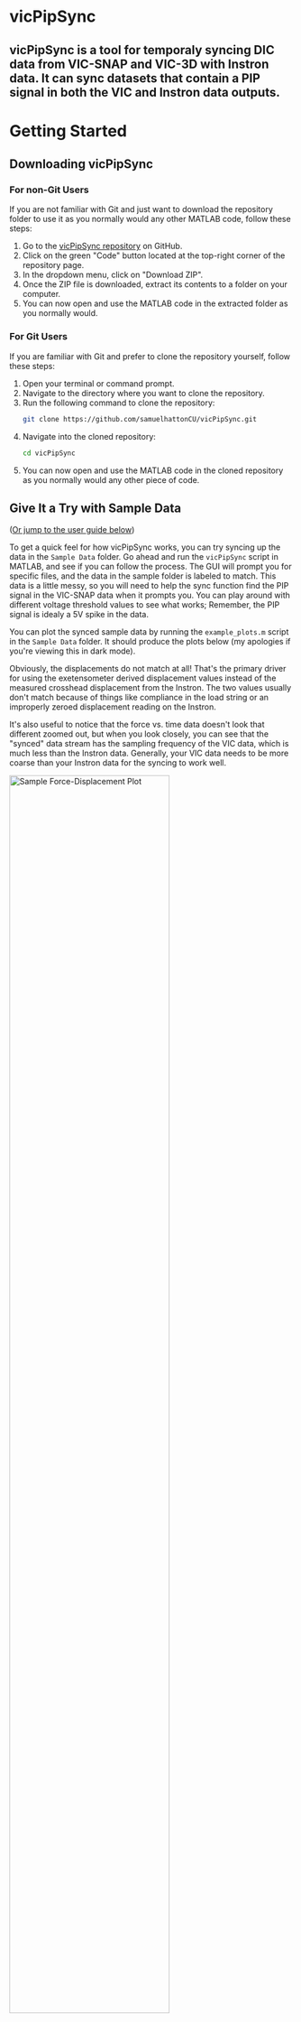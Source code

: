 # vicPipSync

vicPipSync is a tool for temporaly syncing DIC data from VIC-SNAP and VIC-3D with Instron data. It can sync datasets that contain a PIP signal in both the VIC and Instron data outputs.
---
# Getting Started

## Downloading vicPipSync

### For non-Git Users

If you are not familiar with Git and just want to download the repository folder to use it as you normally would any other MATLAB code, follow these steps:

1. Go to the [vicPipSync repository](https://github.com/samuelhattonCU/vicPipSync) on GitHub.
2. Click on the green "Code" button located at the top-right corner of the repository page.
3. In the dropdown menu, click on "Download ZIP".
4. Once the ZIP file is downloaded, extract its contents to a folder on your computer.
5. You can now open and use the MATLAB code in the extracted folder as you normally would.

### For Git Users

If you are familiar with Git and prefer to clone the repository yourself, follow these steps:

1. Open your terminal or command prompt.
2. Navigate to the directory where you want to clone the repository.
3. Run the following command to clone the repository:
   ```bash
   git clone https://github.com/samuelhattonCU/vicPipSync.git
   ```
4. Navigate into the cloned repository:
   ```bash
   cd vicPipSync
   ```
5. You can now open and use the MATLAB code in the cloned repository as you normally would any other piece of code.

## Give It a Try with Sample Data
([Or jump to the user guide below](#detailed-user-guide))

To get a quick feel for how vicPipSync works, you can try syncing up the data in the `Sample Data` folder. Go ahead and run the `vicPipSync` script in MATLAB, and see if you can follow the process. The GUI will prompt you for specific files, and the data in the sample folder is labeled to match. This data is a little messy, so you will need to help the sync function find the PIP signal in the VIC-SNAP data when it prompts you. You can play around with different voltage threshold values to see what works; Remember, the PIP signal is idealy a 5V spike in the data.

You can plot the synced sample data by running the `example_plots.m` script in the `Sample Data` folder. It should produce the plots below (my apologies if you're viewing this in dark mode).

Obviously, the displacements do not match at all! That's the primary driver for using the exetensometer derived displacement values instead of the measured crosshead displacement from the Instron. The two values usually don't match because of things like compliance in the load string or an improperly zeroed displacement reading on the Instron.

It's also useful to notice that the force vs. time data doesn't look that different zoomed out, but when you look closely, you can see that the "synced" data stream has the sampling frequency of the VIC data, which is much less than the Instron data. Generally, your VIC data needs to be more coarse than your Instron data for the syncing to work well.

<img src="Sample Data/sample_plot_fd.png" alt="Sample Force-Displacement Plot" width="75%">

<img src="Sample Data/sample_plot_ft.png" alt="Sample Force-Time Plot" width = "75%">

---

# Detailed User Guide

## How to Get a PIP Signal in Your Data
These instructions are fairly specific to the test setup in the Lopez Jimenez lab, where we have our DIC setup on a moble work bench and our Instron 5969 setup on a table in the middle of the lab. The ([first procedure](#general-procedure)) here is a general guide that should be applicable to any setup. The ([second procedure](#flj-lab-procedure)) is specific to our lab. The `vicPipSync` tool and guide all assume that the PIP or marker signal from the UTM can be measured as a voltage signal by the DIC-connected DAQ.

### General Procedure:
1. Setup your UTM test method to include a PIP or marker log, and add the counter to the working dashboard.
2. Connect your UTM's marker system (usually a push-button on the end of a cable) in series with the UTM's marker circuit and the DIC system's DAQ.
3. Open the `Analog Data` window in VIC-Snap
4. Press the marker button and ensure that both the UTM counter increments and the signal is registered in the analog data plot in VIC-Snap.
5. Ensure that the PIP or marker data is setup to be exported with the rest of the UTM data.
6. Ensure that the correct analog data signal is included in the VIC-Snap project output `.csv` file.
   - A way to check this is to start capturing images, trigger the signal, stop capturing images, hit `ctrl+s`, and then open the `project-name.csv` file in the `project-name/` directory. The file should contain a data column corresponding to the signal; try plotting it to ensure the signal is captured.
7. During any test where the Instron and VIC-Snap are both taking data, press the PIP button to add a temporal marker in both data sets. This is the marker that is used by the tool in post-processing to sync up the two data sets.

### FLJ Lab Procedure:
1. In the Instron Method editing screen:
   - Under the `Method/Console/Live Displays` tab, ensure `PIP count` is listed as a selected live display. 
   - Under the `Method/Workspace/Raw Data/Columns` tab, ensure `PIP count` is listed as a selected measurement. 
   - Save the method file and open it as a test; a PIP counter should now appear in the live display.
2. Ensure the BNC end of the PIP cable is plugged into the `AI 0` port of the DIC-connected DAQ (See reference images below).
3. Open the `Analog Data` window in VIC-Snap.
4. Lightly insert the audio jack end of the PIP cable into the Instron PIP port, just until you feel some resistance (you can pretty much just drop it in). 
   - If you push through the resistance to a point that feels stable, you've gone to far; back the plug out a little bit. 
   - The PIP port is on the left side of the Instron, near where the force transducers plug in (See reference images below).
5. Test the connection by pressing the button on the PIP cable. Each time the button is pressed, there should be a voltage jump in the VIC-Snap anaolg data window and the Instron PIP count should increment by one.
6. During any test where the Instron and VIC-Snap are both taking data, press the PIP button to add a temporal marker in both data sets. This is the marker that is used by the tool in post-processing to sync up the two data sets.

#### Reference Images:
##### PIP Cable: Instron end with audio jack and PIP button

<img src="Reference%20Images/pip-cable.jpg" alt="Image of the PIP cable" width="50%">

##### PIP Cable: BNC plugged into DAQ port AI 0

<img src="Reference%20Images/pip-daq.jpg" alt="Image of a DAQ" width="50%">

##### Instron PIP port location
<img src="Reference%20Images/pip-plug.jpg" alt="Image of an audio jack plugged into an Instron PIP port" width="50%">

## How to Export Your Data for Syncing

There are three separate data files needed to sync Instron data with VIC-3D data (See Sample Data files for reference):

- The Raw Data export `.csv` from the Instron, containing time, force, displacement, and PIP count data columns. 
- The `project_name.csv` file generated by VIC-Snap, containing image id, capture time, and PIP signal data columns.  
- The `extensometer_output.csv` file generated by VIC-3D when a user exports an extensometer data set. 

### Exporting Instron Data
- From the testing live display, press the data export button and save the raw data to an appropriately named `.csv` file. 
- Move this file to the computer you plan to run vicPipSync code on.

### Exporting VIC-Snap Data
It is a reasonable practice to press `ctrl+s` in VIC-Snap after ending data capture to ensure the software writes to the project spreadsheet. The file you need is usually the only `.csv` file in the VIC project folder associated with the test you're working on, and is named the same as all the other project files. The file will exist whether or not any data has been processed in VIC-3D, for example. 
- Open the file to ensure the PIP signal column is there. 
- Copy the file over to the computer you plan to run vicPipSync code on.

### Exporting VIC-3D Extensometer Data
- From the Inspection Panel in the upper left of VIC-3D, select the appropriate extraction plot and press the export button.
- Select which data to export, provide a file name, and press the export button [NOTE: this step needs more clarification, please talk to someone if you're using this and need help].
- Open the saved `.csv` file and ensure that it contains at least an index and a displacement column.

It is important to note that the `index` value associated with VIC-3D inspection extractions is NOT the same as the image index (The number in the `Count` data column) assigned to the actual data image frames. The following requirements aleviate problems related to this:

1. Extensometer outputs must be extracted from sequential data sets only.
   - This means that data sets where only every nth image is processed will not be easy to sync without lots of extra work.
   - Always process all the data frames before generating an extensometer extraction for export.
2. The first row of the extensometer output must correspond to the first row of the VIC-Snap output.
   - Calibration images listed in the VIC-Snap file are automatically ignored.
   - The first non-calibration image in the VIC-Snap file must correspond to the first row in the extensometer output.
   - This can be a problem if the first handful of speckle images weren't included in the analysis and extensometer extraction. If this is the case, the rows corresponding to the unused speckle images need to be removed from the VIC-Snap file before the data can be synced.

In general, `vicPipSync` assumes that `ith` row of the extensometer ouptut table contains data corresponding to the `ith` row of the VIC-Snap output table. In all cases, the sync process enforces that the VIC-Snap and extensometer data sets are the same length, truncating the longer of the two to match the length of the other. This leads to the two guidlines stated above.

The extensometer output index numbers are always numbered sequentially `1-n`, where `n` is the number of processed image frames included in the extraction. This can cause problems if, for example, only one of every five images were processed. This would result in extensometer indexes `1, 2, 3, 4, 5, ..., n` potentially corresponding to image numbers `0, 4, 9, 14, 19, ..., k` (where `k` is the number of the last frame with a number one off from a multiple of five). Another example could be a data set in which the first six images were discarded, and so frame `6` is the reference image for the analysis. If there are 100 total frames and all of them were included in the analysis and extraction, the processed image indexes would be `6, 7, 8, ..., 99, 100`, but the extraction indexes would be `1, 2, 3, ..., 94, 95`. The VIC-Snap file will include rows for images zero through five by default; if these aren't removed prior to syncing the algorithm will end up matching image index `6` with extensometer index `7`, when it should be matched with extensometer index `1`.

Getting this lined up correctly is important, as an index mismatch of only a few can result in a temporal sync error of a second or more; you could do better just clicking the buttons at the same time.

## How to Sync Your Data

### Using a Graphical User Interface (GUI)
1. Ensure you have the VIC-SNAP, VIC-3D, and Instron data files you want to sync.
2. Run the `vicPipSync` script in MATLAB.
   - You can run the script using the Run button, or by typing `vicPipSync` in the MATLAB command window.
   - You can run the script from another piece of MATLAB code using the `run` function.
3. Follow the prompts to select your data files.
   - Select the VIC-SNAP, VIC-3D, and Instron data files using the interactive dialog.
   - You can also load previous selections if available.
   - The script will usually just fail if you select the wrong files, so you can try again if needed.
4. The script will load and synchronize the data.
   - You may need to help the script locate the PIP signal in the VIC-SNAP data if it cannot find it automatically. The script will prompt you to do this if necessary.
5. Choose the file formats you want to save the synchronized data in.
   - You can select from .mat, .csv, and .txt formats.
6. The script will save the synchronized data in the selected formats.
7. You can now use the synchronized data for further analysis.

### Syncing Data Without the GUI
If you want to skip the interactive dialogs, you can use the `load_data` function directly with the file paths as input arguments. Take a look at the header comments in the `load_data` function for more information on how to use it.
---
# Contributions
You can help find bugs by opening an issue and including some steps to follow to make the bug show up. If you would like to submit a bug fix or feature addition, please open an issue, make a pull request, or email samuel.hatton@colorado.edu.

# Acknowledgements
Thanks to Claire Kent for their help writing the user guide.

# Code Overview

The vicPipSync codebase consists of several MATLAB functions designed to load, process, and save synchronized data from various sources. Below is a summary of the key functions. For more detail, please refer to the in-code function header comments.

### `vicPipSync.m`
This is the main script that orchestrates the data synchronization process. It performs the following steps:
1. Sets up the working directory.
2. Prompts the user to select data files using `sample_select`.
3. Loads and synchronizes the data using `load_data`.
4. Saves the synchronized data using `save_data`.

### `sample_select.m`
This function provides an interactive dialog for the user to select the VIC-SNAP, VIC-3D, and Instron data files. It supports loading previous selections and saves the current selection for future use.

### `load_data.m`
This function loads the data from the selected files and synchronizes them. It performs the following steps:
1. Loads VIC-SNAP data using `get_vic_snap`.
2. Loads VIC-3D extensometer data using `get_ext_data`.
3. Loads Instron data using `get_inst_data`.
4. Interpolates missing values in the extensometer data.
5. Synchronizes the data using `sync_data` (not shown in the provided context).
6. Outputs the synchronized data.

### `get_vic_snap.m`
This function loads VIC-SNAP data from a CSV file, removes calibration images, extracts relevant columns, and locates the PIP signal. It outputs a table containing the PIP data.

### `get_ext_data.m`
This function loads VIC-3D extensometer data from a CSV file, assigns standardized variable names, and outputs a table containing the extensometer data.

### `get_inst_data.m`
This function loads Instron data from a CSV file, suppresses formatting warnings, and outputs a table containing the Instron test data.

### `save_data.m`
This function saves the synchronized data to various file formats (.mat, .csv, .txt) based on user selection. It performs the following steps:
1. Validates the input data.
2. Prompts the user to select file formats.
3. Opens file save dialogs for each selected format.
4. Saves the data in the selected formats.
5. Handles errors and user cancellations gracefully.



